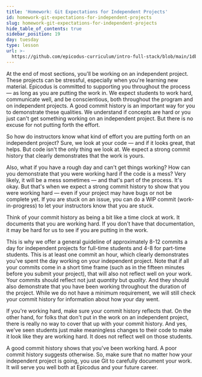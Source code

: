 ```yaml
---
title: 'Homework: Git Expectations for Independent Projects'
id: homework-git-expectations-for-independent-projects
slug: homework-git-expectations-for-independent-projects
hide_table_of_contents: true
sidebar_position: 19
day: tuesday
type: lesson
url: >-
  https://github.com/epicodus-curriculum/intro-full-stack/blob/main/1db_git_expectations_for_independent_projs.md
---
```


At the end of most sections, you'll be working on an independent project. These projects can be stressful, especially when you're learning new material. Epicodus is committed to supporting you throughout the process — as long as you are putting the work in. We expect students to work hard, communicate well, and be conscientious, both throughout the program and on independent projects. A good commit history is an important way for you to demonstrate these qualities. We understand if concepts are hard or you just can't get something working on an independent project. But there is no excuse for not putting forth the effort.

So how do instructors know what kind of effort you are putting forth on an independent project? Sure, we look at your code — and if it looks great, that helps. But code isn't the only thing we look at. We expect a strong commit history that clearly demonstrates that the work is yours.

Also, what if you have a rough day and can't get things working? How can you demonstrate that you were working hard if the code is a mess? Very likely, it will be a mess sometimes — and that's part of the process. It's okay. But that's when we expect a strong commit history to show that you were working hard — even if your project may have bugs or not be complete yet. If you are stuck on an issue, you can do a WIP commit (work-in-progress) to let your instructors know that you are stuck.

Think of your commit history as being a bit like a time clock at work. It documents that you are working hard. If you don't have that documentation, it may be hard for us to see if you are putting in the work.

This is why we offer a general guideline of approximately 8-12 commits a day for independent projects for full-time students and 4-8 for part-time students. This is at least one commit an hour, which clearly demonstrates you've spent the day working on your independent project. Note that if all your commits come in a short time frame (such as in the fifteen minutes before you submit your project), that will also not reflect well on your work. Your commits should reflect not just _quantity_ but _quality_. And they should also demonstrate that you have been working throughout the duration of the project. While we do not have a minimum requirement, we will still check your commit history for information about how your day went.

If you're working hard, make sure your commit history reflects that. On the other hand, for folks that don't put in the work on an independent project, there is really no way to cover that up with your commit history. And yes, we've seen students just make meaningless changes to their code to make it look like they are working hard. It does not reflect well on those students.

A good commit history shows that you've been working hard. A poor commit history suggests otherwise. So, make sure that no matter how your independent project is going, you use Git to carefully document your work. It will serve you well both at Epicodus and your future career.